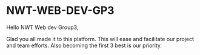 # NWT-WEB-DEV-GP3

Hello NWT Web dev Group3,

Glad you all made it to this platform. This will ease and facilitate our project and team efforts. Also becoming the first 3 best is our priority. 
